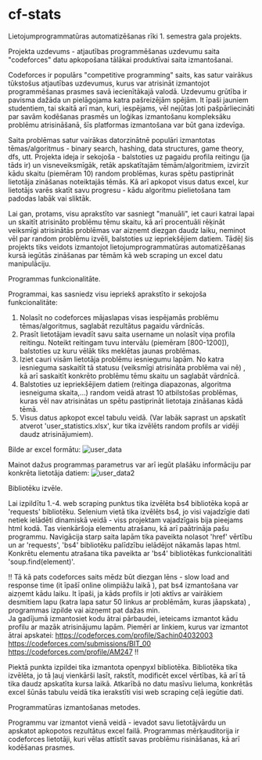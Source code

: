 # cf-stats
Lietojumprogrammatūras automatizēšanas rīki 1. semestra gala projekts.

Projekta uzdevums - atjautības programmēšanas uzdevumu saita "codeforces" datu apkopošana tālākai produktīvai saita izmantošanai.

Codeforces ir populārs "competitive programming" saits, kas satur vairākus tūkstošus atjautības uzdevumus, kurus var atrisināt izmantojot programmēšanas prasmes
savā iecienītākajā valodā. Uzdevumu grūtība ir pavisma dažāda un pielāgojama katra pašreizējām spējām. It īpaši jauniem studentiem, tai skaitā arī man, kuri, iespējams, vēl nejūtas
ļoti pašpārliecināti par savām kodēšanas prasmēs un loģikas izmantošanu kompleksāku problēmu atrisināšanā, šīs platformas izmantošana var būt gana izdevīga.

Saita problēmas satur vairākas datorzinātnē populāri izmantotas tēmas/algoritmus - binary search, hashing, data structures, game theory, dfs, utt.
Projekta ideja ir sekojoša - balstoties uz pagaidu profila reitingu (ja tāds ir) un visneveiksmīgāk, retāk apskatītajām tēmām/algoritmiem, izvirzīt kādu skaitu (piemēram 10) 
random problēmas, kuras spētu pastiprināt lietotāja zināšanas noteiktajās tēmās. Kā arī apkopot visus datus excel, kur lietotājs varēs skatīt savu progresu - kādu algoritmu 
pielietošana tam padodas labāk vai sliktāk. 

Lai gan, protams, visu aprakstīto var sasniegt "manuāli", iet cauri katrai lapai un skaitīt atrisināto problēmu tēmu skaitu, kā arī procentuāli rēķināt veiksmīgi atrisinātās problēmas
var aizņemt diezgan daudz laiku, neminot vēl par random problēmu izvēli, balstoties uz iepriekšējiem datiem. Tādēļ šis projekts tiks veidots izmantojot lietojumprogrammatūras automatizēšanas
kursā iegūtās zināšanas par tēmām kā web scraping un excel datu manipulāciju.

Programmas funkcionalitāte.

Programmai, kas sasniedz visu iepriekš aprakstīto ir sekojoša funkcionalitāte:
1. Nolasīt no codeforces mājaslapas visas iespējamās problēmu tēmas/algoritmus, saglabāt rezultātus pagaidu vārdnīcās.
2. Prasīt lietotājam ievadīt savu saita username un nolasīt viņa profila reitingu. Noteikt reitingam tuvu intervālu (piemēram [800-1200]), balstoties uz kuru
   vēlāk tiks meklētas jaunas problēmas.
3. Iziet cauri visām lietotāja problēmu iesniegumu lapām. No katra iesnieguma saskaitīt tā statusu (veiksmīgi atrisināta problēma vai nē) , kā arī saskaitīt
   konkrēto problēmu tēmu skaitu un saglabāt vārdnīcā.
4. Balstoties uz iepriekšējiem datiem (reitinga diapazonas, algoritma iesneiguma skaita,...) random veidā atrast 10 atbilstošas problēmas, kuras vēl nav atrisinātas
   un spētu pastiprināt lietotaja zināšanas kādā tēmā.
5. Visus datus apkopot excel tabulu veidā. (Var labāk saprast un apskatīt atverot 'user_statistics.xlsx', kur tika izvēlēts random profils ar vidēji daudz atrisinājumiem).

Bilde ar excel formātu:
![user_data](https://github.com/arturskrievans/cf-stats/assets/96594474/5495aec8-1981-4f46-8541-1403544561a9)

Mainot dažus programmas parametrus var arī iegūt plašāku informāciju par konkrēta lietotāja datiem:
![user_data2](https://github.com/arturskrievans/cf-stats/assets/96594474/366b2d74-d4ea-4e0b-9f90-b8590c0df031)

Bibliotēku izvēle.

Lai izpildītu 1.-4. web scraping punktus tika izvēlēta bs4 bibliotēka kopā ar 'requests' bibliotēku.
Selenium vietā tika izvēlēts bs4, jo visi vajadzīgie dati netiek ielādēti dinamiskā veidā - viss projektam vajadzīgais bija pieejams html kodā. Tas vienkāršoja elementu 
atrašanu, kā arī paātrināja pašu programmu.
Navigācija starp saita lapām tika paveikta nolasot 'href' vērtību un ar 'requests', 'bs4' bibliotēku palīdzību ielādējot nākamās lapas html.
Konkrētu elementu atrašana tika paveikta ar 'bs4' bibliotēkas funkcionalitāti 'soup.find(element)'.

!! Tā kā pats codeforces saits mēdz būt diezgan lēns - slow load and response time (it īpašī online olimpiāžu laikā ), pat bs4 izmantošana var aizņemt kādu laiku. It īpaši, ja kāds
profils ir ļoti aktīvs ar vairākiem desmitiem lapu (katra lapa satur 50 linkus ar problēmām, kuras jāapskata) , programmas izpilde vai aizņemt pat dažas min.  
Ja gadījumā izmantosiet kodu ātrai pārbaudei, ieteicams izmantot kādu profilu ar mazāk atrisinājumu lapām.
Piemēri ar linkiem, kurus var izmantot ātrai apskatei:
https://codeforces.com/profile/Sachin04032003
https://codeforces.com/submissions/BIT_00 
https://codeforces.com/profile/AM247 !!


Piektā punkta izpildei tika izmantota openpyxl bibliotēka.
Bibliotēka tika izvēlēta, jo tā ļauj vienkārši lasīt, rakstīt, modificēt excel vērtības, kā arī tā tika daudz apskatīta kursa laikā.
Atkarībā no datu masīvu lieluma, konkrētās excel šūnās tabulu veidā tika ierakstīti visi web scraping ceļā iegūtie dati.


Programmatūras izmantošanas metodes.

Programmu var izmantot vienā veidā - ievadot savu lietotājvārdu un apskatot apkopotos rezultātus excel failā.
Programmas mērķauditorija ir codeforces lietotāji, kuri vēlas attīstīt savas problēmu risināšanas, kā arī kodēšanas prasmes.





